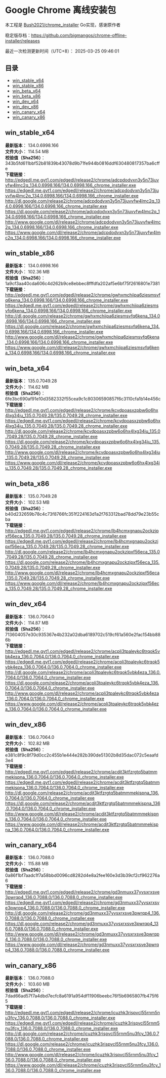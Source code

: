 # Google Chrome 离线安装包
本工程是 [Bush2021/chrome_installer](https://github.com/Bush2021/chrome_installer) Go实现，感谢原作者

稳定版存档：<https://github.com/bigmangos/chrome-offline-installer/releases>

最近一次检测更新时间（UTC+8）：
2025-03-25 09:46:01

## 目录
* [win_stable_x64](https://github.com/bigmangos/chrome-offline-installer?tab=readme-ov-file#win_stable_x64)
* [win_stable_x86](https://github.com/bigmangos/chrome-offline-installer?tab=readme-ov-file#win_stable_x86)
* [win_beta_x64](https://github.com/bigmangos/chrome-offline-installer?tab=readme-ov-file#win_beta_x64)
* [win_beta_x86](https://github.com/bigmangos/chrome-offline-installer?tab=readme-ov-file#win_beta_x86)
* [win_dev_x64](https://github.com/bigmangos/chrome-offline-installer?tab=readme-ov-file#win_dev_x64)
* [win_dev_x86](https://github.com/bigmangos/chrome-offline-installer?tab=readme-ov-file#win_dev_x86)
* [win_canary_x64](https://github.com/bigmangos/chrome-offline-installer?tab=readme-ov-file#win_canary_x64)
* [win_canary_x86](https://github.com/bigmangos/chrome-offline-installer?tab=readme-ov-file#win_canary_x86)

## win_stable_x64
**最新版本**： 134.0.6998.166  
**文件大小**： 114.54 MB  
**校验值（Sha256）**： 343b5fd611bbf52b81839b43078d9b71fe944b0816ddf630480817357ba6cffe  
**下载链接**：
http://edgedl.me.gvt1.com/edgedl/release2/chrome/adcpdodvxn3y5n73juvvfw4lmc2q_134.0.6998.166/134.0.6998.166_chrome_installer.exe
https://edgedl.me.gvt1.com/edgedl/release2/chrome/adcpdodvxn3y5n73juvvfw4lmc2q_134.0.6998.166/134.0.6998.166_chrome_installer.exe
http://dl.google.com/release2/chrome/adcpdodvxn3y5n73juvvfw4lmc2q_134.0.6998.166/134.0.6998.166_chrome_installer.exe
https://dl.google.com/release2/chrome/adcpdodvxn3y5n73juvvfw4lmc2q_134.0.6998.166/134.0.6998.166_chrome_installer.exe
http://www.google.com/dl/release2/chrome/adcpdodvxn3y5n73juvvfw4lmc2q_134.0.6998.166/134.0.6998.166_chrome_installer.exe
https://www.google.com/dl/release2/chrome/adcpdodvxn3y5n73juvvfw4lmc2q_134.0.6998.166/134.0.6998.166_chrome_installer.exe
## win_stable_x86
**最新版本**： 134.0.6998.166  
**文件大小**： 102.36 MB  
**校验值（Sha256）**： 1a9cf3aa40cda606c4d262b9ce8ebbec8fffdfa202af5e6bf75f2616801e7381  
**下载链接**：
http://edgedl.me.gvt1.com/edgedl/release2/chrome/gwhxmchiipa6ziesmsvfq6kena_134.0.6998.166/134.0.6998.166_chrome_installer.exe
https://edgedl.me.gvt1.com/edgedl/release2/chrome/gwhxmchiipa6ziesmsvfq6kena_134.0.6998.166/134.0.6998.166_chrome_installer.exe
http://dl.google.com/release2/chrome/gwhxmchiipa6ziesmsvfq6kena_134.0.6998.166/134.0.6998.166_chrome_installer.exe
https://dl.google.com/release2/chrome/gwhxmchiipa6ziesmsvfq6kena_134.0.6998.166/134.0.6998.166_chrome_installer.exe
http://www.google.com/dl/release2/chrome/gwhxmchiipa6ziesmsvfq6kena_134.0.6998.166/134.0.6998.166_chrome_installer.exe
https://www.google.com/dl/release2/chrome/gwhxmchiipa6ziesmsvfq6kena_134.0.6998.166/134.0.6998.166_chrome_installer.exe
## win_beta_x64
**最新版本**： 135.0.7049.28  
**文件大小**： 114.62 MB  
**校验值（Sha256）**： 6fe3bc690af91e10d3582332f55cea9c1c80306590857f6c3110cfa1b14e456c  
**下载链接**：
http://edgedl.me.gvt1.com/edgedl/release2/chrome/kcvdpoasxzpbw6o6hx4lxg34iu_135.0.7049.28/135.0.7049.28_chrome_installer.exe
https://edgedl.me.gvt1.com/edgedl/release2/chrome/kcvdpoasxzpbw6o6hx4lxg34iu_135.0.7049.28/135.0.7049.28_chrome_installer.exe
http://dl.google.com/release2/chrome/kcvdpoasxzpbw6o6hx4lxg34iu_135.0.7049.28/135.0.7049.28_chrome_installer.exe
https://dl.google.com/release2/chrome/kcvdpoasxzpbw6o6hx4lxg34iu_135.0.7049.28/135.0.7049.28_chrome_installer.exe
http://www.google.com/dl/release2/chrome/kcvdpoasxzpbw6o6hx4lxg34iu_135.0.7049.28/135.0.7049.28_chrome_installer.exe
https://www.google.com/dl/release2/chrome/kcvdpoasxzpbw6o6hx4lxg34iu_135.0.7049.28/135.0.7049.28_chrome_installer.exe
## win_beta_x86
**最新版本**： 135.0.7049.28  
**文件大小**： 102.53 MB  
**校验值（Sha256）**： b40d232659b78c4c73f8766fc351f224163d1a2f763312bad78dd79e23b55cba  
**下载链接**：
http://edgedl.me.gvt1.com/edgedl/release2/chrome/lb4hcmxgnapu2ockzjpxf56eca_135.0.7049.28/135.0.7049.28_chrome_installer.exe
https://edgedl.me.gvt1.com/edgedl/release2/chrome/lb4hcmxgnapu2ockzjpxf56eca_135.0.7049.28/135.0.7049.28_chrome_installer.exe
http://dl.google.com/release2/chrome/lb4hcmxgnapu2ockzjpxf56eca_135.0.7049.28/135.0.7049.28_chrome_installer.exe
https://dl.google.com/release2/chrome/lb4hcmxgnapu2ockzjpxf56eca_135.0.7049.28/135.0.7049.28_chrome_installer.exe
http://www.google.com/dl/release2/chrome/lb4hcmxgnapu2ockzjpxf56eca_135.0.7049.28/135.0.7049.28_chrome_installer.exe
https://www.google.com/dl/release2/chrome/lb4hcmxgnapu2ockzjpxf56eca_135.0.7049.28/135.0.7049.28_chrome_installer.exe
## win_dev_x64
**最新版本**： 136.0.7064.0  
**文件大小**： 114.87 MB  
**校验值（Sha256）**： 713604057e30c935367e4b232a02dba6189702c519cf61a560e2fac154bb886b  
**下载链接**：
http://edgedl.me.gvt1.com/edgedl/release2/chrome/acpli3tpaleykc6trqok5vbk4eza_136.0.7064.0/136.0.7064.0_chrome_installer.exe
https://edgedl.me.gvt1.com/edgedl/release2/chrome/acpli3tpaleykc6trqok5vbk4eza_136.0.7064.0/136.0.7064.0_chrome_installer.exe
http://dl.google.com/release2/chrome/acpli3tpaleykc6trqok5vbk4eza_136.0.7064.0/136.0.7064.0_chrome_installer.exe
https://dl.google.com/release2/chrome/acpli3tpaleykc6trqok5vbk4eza_136.0.7064.0/136.0.7064.0_chrome_installer.exe
http://www.google.com/dl/release2/chrome/acpli3tpaleykc6trqok5vbk4eza_136.0.7064.0/136.0.7064.0_chrome_installer.exe
https://www.google.com/dl/release2/chrome/acpli3tpaleykc6trqok5vbk4eza_136.0.7064.0/136.0.7064.0_chrome_installer.exe
## win_dev_x86
**最新版本**： 136.0.7064.0  
**文件大小**： 102.82 MB  
**校验值（Sha256）**： e381c8f9c8f79d0cc2c455b1e444e282b390de51302b8d35dac072c5eaafd3e4  
**下载链接**：
http://edgedl.me.gvt1.com/edgedl/release2/chrome/acdjt3ktfzrgtq5batmmmekispna_136.0.7064.0/136.0.7064.0_chrome_installer.exe
https://edgedl.me.gvt1.com/edgedl/release2/chrome/acdjt3ktfzrgtq5batmmmekispna_136.0.7064.0/136.0.7064.0_chrome_installer.exe
http://dl.google.com/release2/chrome/acdjt3ktfzrgtq5batmmmekispna_136.0.7064.0/136.0.7064.0_chrome_installer.exe
https://dl.google.com/release2/chrome/acdjt3ktfzrgtq5batmmmekispna_136.0.7064.0/136.0.7064.0_chrome_installer.exe
http://www.google.com/dl/release2/chrome/acdjt3ktfzrgtq5batmmmekispna_136.0.7064.0/136.0.7064.0_chrome_installer.exe
https://www.google.com/dl/release2/chrome/acdjt3ktfzrgtq5batmmmekispna_136.0.7064.0/136.0.7064.0_chrome_installer.exe
## win_canary_x64
**最新版本**： 136.0.7088.0  
**文件大小**： 115.88 MB  
**校验值（Sha256）**： 0a86f1bf7aadc1f7a58bbd0096cd8282d4e8a2fee160e3d3b39cf2cf962276a6  
**下载链接**：
http://edgedl.me.gvt1.com/edgedl/release2/chrome/gd3nmuxx37yvsxrxsve3pwrqp4_136.0.7088.0/136.0.7088.0_chrome_installer.exe
https://edgedl.me.gvt1.com/edgedl/release2/chrome/gd3nmuxx37yvsxrxsve3pwrqp4_136.0.7088.0/136.0.7088.0_chrome_installer.exe
http://dl.google.com/release2/chrome/gd3nmuxx37yvsxrxsve3pwrqp4_136.0.7088.0/136.0.7088.0_chrome_installer.exe
https://dl.google.com/release2/chrome/gd3nmuxx37yvsxrxsve3pwrqp4_136.0.7088.0/136.0.7088.0_chrome_installer.exe
http://www.google.com/dl/release2/chrome/gd3nmuxx37yvsxrxsve3pwrqp4_136.0.7088.0/136.0.7088.0_chrome_installer.exe
https://www.google.com/dl/release2/chrome/gd3nmuxx37yvsxrxsve3pwrqp4_136.0.7088.0/136.0.7088.0_chrome_installer.exe
## win_canary_x86
**最新版本**： 136.0.7088.0  
**文件大小**： 103.60 MB  
**校验值（Sha256）**： 7dad66ad57f7a4dbd7ecfc8a6191a954df11906beebc76f5b6965807fb475f65  
**下载链接**：
http://edgedl.me.gvt1.com/edgedl/release2/chrome/icuzhk3rispvcl55rnm5nu3fcy_136.0.7088.0/136.0.7088.0_chrome_installer.exe
https://edgedl.me.gvt1.com/edgedl/release2/chrome/icuzhk3rispvcl55rnm5nu3fcy_136.0.7088.0/136.0.7088.0_chrome_installer.exe
http://dl.google.com/release2/chrome/icuzhk3rispvcl55rnm5nu3fcy_136.0.7088.0/136.0.7088.0_chrome_installer.exe
https://dl.google.com/release2/chrome/icuzhk3rispvcl55rnm5nu3fcy_136.0.7088.0/136.0.7088.0_chrome_installer.exe
http://www.google.com/dl/release2/chrome/icuzhk3rispvcl55rnm5nu3fcy_136.0.7088.0/136.0.7088.0_chrome_installer.exe
https://www.google.com/dl/release2/chrome/icuzhk3rispvcl55rnm5nu3fcy_136.0.7088.0/136.0.7088.0_chrome_installer.exe

